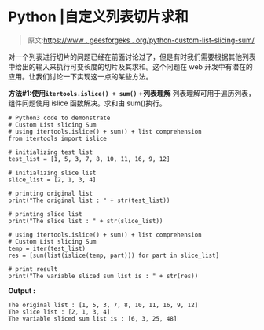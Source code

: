 # Python |自定义列表切片求和

> 原文:[https://www . geesforgeks . org/python-custom-list-slicing-sum/](https://www.geeksforgeeks.org/python-custom-list-slicing-sum/)

对一个列表进行切片的问题已经在前面讨论过了，但是有时我们需要根据其他列表中给出的输入来执行可变长度的切片及其求和。这个问题在 web 开发中有潜在的应用。让我们讨论一下实现这一点的某些方法。

**方法#1:使用`itertools.islice() + sum()` +列表理解**
列表理解可用于遍历列表，组件问题使用 islice 函数解决。求和由 sum()执行。

```
# Python3 code to demonstrate
# Custom List slicing Sum
# using itertools.islice() + sum() + list comprehension
from itertools import islice

# initializing test list
test_list = [1, 5, 3, 7, 8, 10, 11, 16, 9, 12]

# initializing slice list 
slice_list = [2, 1, 3, 4]

# printing original list 
print("The original list : " + str(test_list))

# printing slice list 
print("The slice list : " + str(slice_list))

# using itertools.islice() + sum() + list comprehension
# Custom List slicing Sum
temp = iter(test_list)
res = [sum(list(islice(temp, part))) for part in slice_list]

# print result
print("The variable sliced sum list is : " + str(res))
```

**Output :**

```
The original list : [1, 5, 3, 7, 8, 10, 11, 16, 9, 12]
The slice list : [2, 1, 3, 4]
The variable sliced sum list is : [6, 3, 25, 48]

```